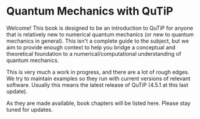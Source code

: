 # Quantum Mechanics with QuTiP

Welcome! This book is designed to be an introduction to QuTiP for anyone that is relatively new to numerical quantum mechanics (or new to quantum mechanics in general). This isn't a complete guide to the subject, but we aim to provide enough context to help you bridge a conceptual and theoretical foundation to a numerical/computational understanding of quantum mechanics.

This is very much a work in progress, and there are a lot of rough edges. We try to maintain examples so they run with current versions of relevant software. Usually this means the latest release of QuTiP (4.5.1 at this last update).

As they are made available, book chapters will be listed here. Please stay tuned for updates.
